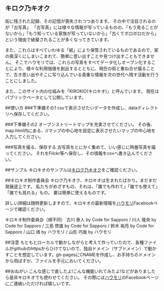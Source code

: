 ## キロク乃キオク
街に残された記録、その記憶が喪失されつつあります。
その中で注目されるのが「古写真」
「古写真」には様々な情報が写っているものの、「もう見ることがないから」「もう知っている家族が写っていないから」「古くてボロボロだから」という理由で破棄されることが多くなってきています。

また、これらはすべていわゆる「紙」により保管されているものであるので、家の奥深くにしまいこまれて、簡単に思い出すことや見つけ出すこともできません。
そこでハウモリでは、これらの写真をすべてデータ化しオープン化することにより、様々な利用価値を創出するとともに、現在の街と重ね合せ撮ることで、古き思い出やそこに写り込んでいる貴重な情報を次の世代へ残す活動を行うことにしました。

また、このサイト内の仕組みを「KIROKIO(キロキオ)」と呼んでいます。
現在はパブリックベータとして公開しています。

##使い方
###下準備その1
csvで表示させたいデータを作成し、dataディレクトリへ保存してください。

###下準備その2
オープンストリートマップを充実させてください。
その後、map.html内にある、//マップの中心地を設定に表示させたいマップの中心地を入力してください。

###写真を撮る、保存する
古写真をとにかく集めて、いい感じに時層写真を撮ってください。
それをFlickr等へ保存し、その情報をcsvへ書き込んでください。

##サンプル
キロキオのサンプルは[キロク乃キオク](http://kirokio.howmori.org/)をご確認ください。

##キロキオ制作委員会
キロク乃キオク、キロキオは生まれたばかり。まだまだ発展途上です。
私たちがめざすもの、それは、「誰でも作れて」「誰でも使えて」「誰でも見れる」もの。
要は簡単に使えるものです。

詳しい詳細は随時更新しますので、キロキオの最新情報を[ハウモリ](https://www.facebook.com/howml/)Facebookページで確認ください。

キロキオ制作委員会（順不同）
古川 泰人 by Code for Sapporo / 川人 隆央 by Code for Sapporo / 三島 啓雄 by Code for Sapporo / 鈴木 祐亮 by Code for Sapporo / 山口 琢 by ハウモリ / 山形 巧哉 by ハウモリ

##注意
もともとローカルで動かしながらと考えて作っていたので、各種ファイルがgithubのhttpsからひけてないので、独自ドメイン（サブドメイン）で動かすことを想定しています。gh-pagesにCNAMEを作成し、お手持ちのドメインから飛ばすか、ファイルを手元においてください。

##おねがい
こんな感じで直したよ!こんな機能いれてみたよ!などがありましたら是非キロキオでも使わせてください。
その際には[ハウモリ](https://www.facebook.com/howml/)のFacebookページにご連絡いただければ嬉しいです。